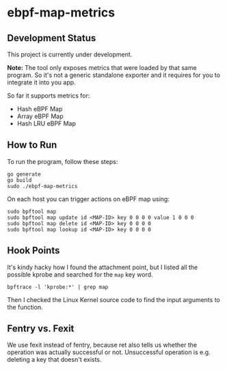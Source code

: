 # ebpf-map-metrics

## Development Status

This project is currently under development.

**Note:** The tool only exposes metrics that were loaded by that same program. So it's not a generic standalone exporter and it requires for you to integrate it into you app.


So far it supports metrics for:

- Hash eBPF Map
- Array eBPF Map
- Hash LRU eBPF Map

## How to Run

To run the program, follow these steps:

```
go generate
go build
sudo ./ebpf-map-metrics
```

On each host you can trigger actions on eBPF map using:

```
sudo bpftool map
sudo bpftool map update id <MAP-ID> key 0 0 0 0 value 1 0 0 0
sudo bpftool map delete id <MAP-ID> key 0 0 0 0
sudo bpftool map lookup id <MAP-ID> key 0 0 0 0
```

## Hook Points

It's kindy hacky how I found the attachment point, but I listed all the possible kprobe and searched for the `map` key word.

```
bpftrace -l 'kprobe:*' | grep map
```

Then I checked the Linux Kernel source code to find the input arguments to the function.

## Fentry vs. Fexit

We use fexit instead of fentry, because ret also tells us whether the operation was actually successful or not.
Unsuccessful operation is e.g. deleting a key that doesn't exists.
